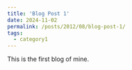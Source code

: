```yaml
---
title: 'Blog Post 1'
date: 2024-11-02
permalink: /posts/2012/08/blog-post-1/
tags:
  - category1
---
```


This is the first blog of mine.

